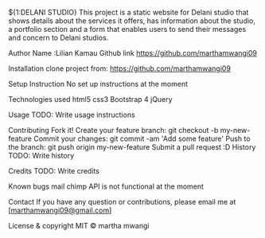 ${1:DELANI STUDIO}
This project is a static website for Delani studio that shows details about the services it offers, has information about the studio, a portfolio section and a form that enables users to send their messages and concern to Delani studios.

Author
Name :Lilian Kamau Github link https://github.com/marthamwangi09

Installation
clone project from: https://github.com/marthamwangi09

Setup Instruction
No set up instructions at the moment

Technologies used
html5 css3 Bootstrap 4 jQuery

Usage
TODO: Write usage instructions

Contributing
Fork it!
Create your feature branch: git checkout -b my-new-feature
Commit your changes: git commit -am 'Add some feature'
Push to the branch: git push origin my-new-feature
Submit a pull request :D
History
TODO: Write history

Credits
TODO: Write credits

Known bugs
mail chimp API is not functional at the moment



Contact
If you have any question or contributions, please email me at [marthamwangi09@gmail.com]

License & copyright
MIT © martha mwangi
